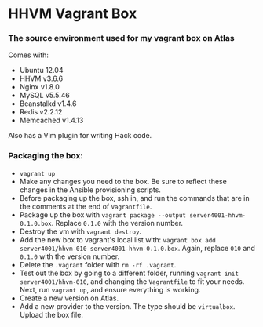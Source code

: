 # HHVM Vagrant Box

### The source environment used for my vagrant box on Atlas

Comes with:

* Ubuntu 12.04
* HHVM v3.6.6
* Nginx v1.8.0
* MySQL v5.5.46
* Beanstalkd v1.4.6
* Redis v2.2.12
* Memcached v1.4.13

Also has a Vim plugin for writing Hack code.

### Packaging the box:

* `vagrant up`
* Make any changes you need to the box. Be sure to reflect these changes in the Ansible provisioning scripts.
* Before packaging up the box, ssh in, and run the commands that are in the comments at the end of `Vagrantfile`.
* Package up the box with `vagrant package --output server4001-hhvm-0.1.0.box`. Replace `0.1.0` with the version number.
* Destroy the vm with `vagrant destroy`.
* Add the new box to vagrant's local list with: `vagrant box add server4001/hhvm-010 server4001-hhvm-0.1.0.box`. Again, replace `010` and `0.1.0` with the version number.
* Delete the `.vagrant` folder with `rm -rf .vagrant`.
* Test out the box by going to a different folder, running `vagrant init server4001/hhvm-010`, and changing the `Vagrantfile` to fit your needs. Next, run `vagrant up`, and ensure everything is working.
* Create a new version on Atlas.
* Add a new provider to the version. The type should be `virtualbox`. Upload the box file.
